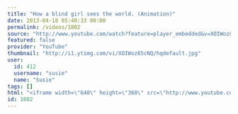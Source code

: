 ```yaml
---
title: "How a blind girl sees the world. (Animation)"
date: 2013-04-18 05:40:33 00:00
permalink: /videos/1802
source: "http://www.youtube.com/watch?feature=player_embedded&v=XOIWoz85cNQ#!"
featured: false
provider: "YouTube"
thumbnail: "http://i1.ytimg.com/vi/XOIWoz85cNQ/hqdefault.jpg"
user:
  id: 412
  username: "susie"
  name: "Susie"
tags: []
html: "<iframe width=\"640\" height=\"360\" src=\"http://www.youtube.com/embed/XOIWoz85cNQ?wmode=transparent&feature=oembed\" frameborder=\"0\" allowfullscreen></iframe>"
id: 1802
---
```


